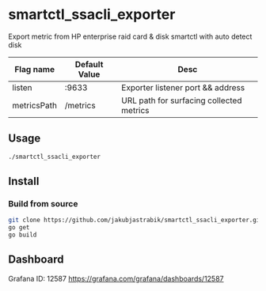 # smartctl_ssacli_exporter
Export metric from HP enterprise raid card &amp; disk smartctl with auto detect disk

| Flag name   | Default Value | Desc                                     |
|-------------|---------------|------------------------------------------|
| listen      |:9633          | Exporter listener port && address        |
| metricsPath |/metrics       | URL path for surfacing collected metrics |

## Usage

``` bash
./smartctl_ssacli_exporter
```

## Install

### Build from source
``` Bash
git clone https://github.com/jakubjastrabik/smartctl_ssacli_exporter.git
go get
go build
```

## Dashboard
Grafana ID: 12587
https://grafana.com/grafana/dashboards/12587